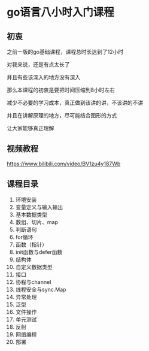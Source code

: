 # go语言八小时入门课程

## 初衷

之前一版的go基础课程，课程总时长达到了12小时

对我来说，还是有点太长了

并且有些该深入的地方没有深入



那么本课程的初衷是要把时间压缩到8小时左右

减少不必要的学习成本，真正做到该讲的讲，不该讲的不讲

并且在讲解原理的地方，尽可能结合图形的方式

让大家能够真正理解

## 视频教程

https://www.bilibili.com/video/BV1zu4y187Wb

## 课程目录

1. 环境安装
2. 变量定义与输入输出
3. 基本数据类型
4. 数组、切片、map
5. 判断语句
6. for循环
7. 函数（指针）
8. init函数与defer函数
9. 结构体
10. 自定义数据类型
11. 接口
12. 协程与channel
13. 线程安全与sync.Map
14. 异常处理
15. 泛型
16. 文件操作
17. 单元测试
18. 反射
19. 网络编程
20. 部署